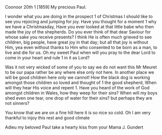 Coonoor 20th <Decbr>1 [1859]
My precious Paul.

I wonder what you are doing in the prospect <Aussicht>1 of Christmas I should like to see you rejoicing and jumping for joy. Have you thought for a moment <Augenblick>1 why we have a Christmasday, Have you ever looked at that little babe who then made the joy of the shepherds. Do you ever think of that dear Saviour for whose sake you receive presents? I think He is often much grieved to see children, big people, have great joy in that day; but all that joy is without Him, yea even without thanks to Him who consented to be born as a man, to live and die for us. Oh my sweet Paul when will you pray to the dear Lord to come in your heart and rule <regieren>1 in it as Lord?

Was it not very wicked of some of you to say we do not want this Mr Meuret to be our papa rather be any where else only not here. In another place we will be good children here only we cannot! How the black dog is working amongst those children so loved and thought of <by>1 the good shepherd, When will they hear His voice and repent <bereuen>1. Have you heard of the work of God amongst children in Wales, how they weep for their sins? When will my boys shed even one tear, one drop of water for their sins? but perhaps they are not sinners?

You know that we are on a fine hill here it is so nice so cold. Oh I am very thankful to injoy this rest and good climate

Adieu my beloved Paul
 take a hearty kiss from
 your Mama J. Gundert

